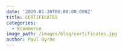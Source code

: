```yaml
---
date: '2020-01-20T00:00:00.000Z'
title: CERTIFICATES
categories:
  - Ecommerce
image_path: /images/blog/certificates.jpg
author: Paul Byrne
---
```


